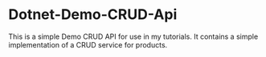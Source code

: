 # Dotnet-Demo-CRUD-Api
This is a simple Demo CRUD API for use in my tutorials. It contains a simple implementation of a CRUD service for products.
